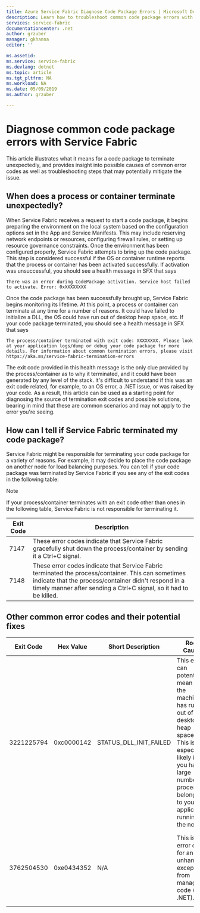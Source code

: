 ```yaml
---
title: Azure Service Fabric Diagnose Code Package Errors | Microsoft Docs
description: Learn how to troubleshoot common code package errors with Azure Service Fabric
services: service-fabric
documentationcenter: .net
author: grzuber
manager: gkhanna
editor: ''

ms.assetid:
ms.service: service-fabric
ms.devlang: dotnet
ms.topic: article
ms.tgt_pltfrm: NA
ms.workload: NA
ms.date: 05/09/2019
ms.author: grzuber

---
```


# Diagnose common code package errors with Service Fabric

This article illustrates what it means for a code package to terminate unexpectedly, and provides insight into possible causes of common error codes as well as troubleshooting steps that may potentially mitigate the issue.

## When does a process or container terminate unexpectedly?

When Service Fabric receives a request to start a code package, it begins preparing the environment on the local system based on the configuration options set in the App and Service Manifests. This may include reserving network endpoints or resources, configuring firewall rules, or setting up resource governance constraints. Once the environment has been configured properly, Service Fabric attempts to bring up the code package. This step is considered successful if the OS or container runtime reports that the process or container has been activated successfully. If activation was unsuccessful, you should see a health message in SFX that says

```
There was an error during CodePackage activation. Service host failed to activate. Error: 0xXXXXXXXX
```

Once the code package has been successfully brought up, Service Fabric begins monitoring its lifetime. At this point, a process or container can terminate at any time for a number of reasons. It could have failed to initialize a DLL, the OS could have run out of desktop heap space, etc. If your code package terminated, you should see a health message in SFX that says

```
The process/container terminated with exit code: XXXXXXXX. Please look at your application logs/dump or debug your code package for more details. For information about common termination errors, please visit https://aka.ms/service-fabric-termination-errors
```

The exit code provided in this health message is the only clue provided by the process/container as to why it terminated, and it could have been generated by any level of the stack. It's difficult to understand if this was an exit code related, for example, to an OS error, a .NET issue, or was raised by your code. As a result, this article can be used as a starting point for diagnosing the source of termination exit codes and possible solutions, bearing in mind that these are common scenarios and may not apply to the error you're seeing.

## How can I tell if Service Fabric terminated my code package?

Service Fabric might be responsible for terminating your code package for a variety of reasons. For example, it may decide to place the code package on another node for load balancing purposes. You can tell if your code package was terminated by Service Fabric if you see any of the exit codes in the following table:

>[!NOTE]
> If your process/container terminates with an exit code other than ones in the following table, Service Fabric is not responsible for terminating it.

Exit Code | Description
--------- | -----------
7147 | These error codes indicate that Service Fabric gracefully shut down the process/container by sending it a Ctrl+C signal.
7148 | These error codes indicate that Service Fabric terminated the process/container. This can sometimes indicate that the process/container didn't respond in a timely manner after sending a Ctrl+C signal, so it had to be killed.


## Other common error codes and their potential fixes

Exit Code | Hex Value | Short Description | Root Cause | Potential Fix
--------- | --------- | ----------------- | ---------- | -------------
3221225794 | 0xc0000142 | STATUS_DLL_INIT_FAILED | This error can potentially mean that the machine has run out of desktop heap space. This is especially likely if you have a large number of processes belonging to your application running on the node. | If your program wasn't built to respond to Ctrl+C signals, you can enable the "EnableActivateNoWindow" setting in the Cluster Manifest. This would mean your code package would run without a GUI window and would not receive Ctrl+C signals, but would reduce the amount of desktop heap space each process consumes. If your code package needs to receive Ctrl+C signals, then you can increase the size of your node's desktop heap.
3762504530 | 0xe0434352 | N/A | This is the error code for an unhandled exception from managed code (i.e. .NET). | If you're seeing this exit code, it implies that your application raised an exception that remained unhandled and terminated the process. Debugging your application's logs and dumps should be the first step to determining what caused the error.